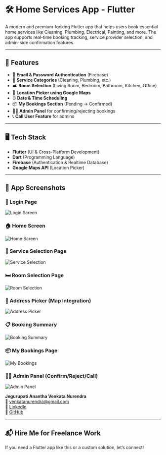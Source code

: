 # 🛠️ Home Services App - Flutter

A modern and premium-looking Flutter app that helps users book essential home services like Cleaning, Plumbing, Electrical, Painting, and more. The app supports real-time booking tracking, service provider selection, and admin-side confirmation features.

---

## 📱 Features

- 🔐 **Email & Password Authentication** (Firebase)
- 🧹 **Service Categories** (Cleaning, Plumbing, etc.)
- 🛋️ **Room Selection** (Living Room, Bedroom, Bathroom, Kitchen, Office)
- 📍 **Location Picker using Google Maps**
- ⏰ **Date & Time Scheduling**
- 📦 **My Bookings Section** (Pending → Confirmed)
- 👨‍🔧 **Admin Panel** for confirming/rejecting bookings
- 📞 **Call User Feature** for admins

---

## 🖥️ Tech Stack

- **Flutter** (UI & Cross-Platform Development)
- **Dart** (Programming Language)
- **Firebase** (Authentication & Realtime Database)
- **Google Maps API** (Location Picker)

---

## 📸 App Screenshots

### 🔐 Login Page
![Login Screen](assets/login_screen.png)

### 🏠 Home Screen
![Home Screen](assets/screenshots/home_screen.png)

### 🧰 Service Selection Page
![Service Selection](assets/screenshots/service_selection.png)

### 🛏️ Room Selection Page
![Room Selection](assets/screenshots/room_selection.png)

### 📍 Address Picker (Map Integration)
![Address Picker](assets/screenshots/map_address_picker.png)

### 📋 Booking Summary
![Booking Summary](assets/screenshots/booking_summary.png)

### 📦 My Bookings Page
![My Bookings](assets/screenshots/my_bookings_page.png)

### 👨‍🔧 Admin Panel (Confirm/Reject/Call)
![Admin Panel](assets/screenshots/admin_panel.png)



**Jegurupati Anantha Venkata Nurendra**  
📧 venkatanurendra@gmail.com  
🔗 [LinkedIn](https://www.linkedin.com/in/nurendra-jegurupati-429b38232)  
🔗 [GitHub](https://github.com/yourusername)

---

## 📬 Hire Me for Freelance Work

If you need a Flutter app like this or a custom solution, let’s connect!
